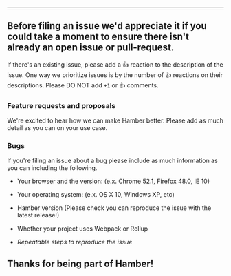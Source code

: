 ------
Before filing an issue we'd appreciate it if you could take a moment to ensure
there isn't already an open issue or pull-request.
-----

If there's an existing issue, please add a :+1: reaction to the description of
the issue. One way we prioritize issues is by the number of :+1: reactions on
their descriptions. Please DO NOT add `+1` or :+1: comments.

### Feature requests and proposals

We're excited to hear how we can make Hamber better. Please add as much detail
as you can on your use case.

### Bugs

If you're filing an issue about a bug please include as much information
as you can including the following.

- Your browser and the version: (e.x. Chrome 52.1, Firefox 48.0, IE 10)
- Your operating system: (e.x. OS X 10, Windows XP, etc)
- Hamber version (Please check you can reproduce the issue with the latest release!)
- Whether your project uses Webpack or Rollup

- *Repeatable steps to reproduce the issue*

Thanks for being part of Hamber!
-------
